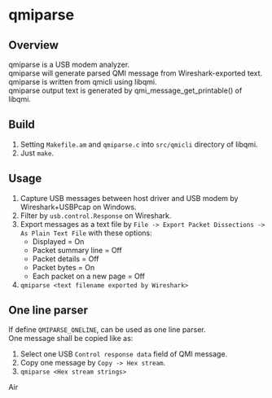 
qmiparse
========

Overview
--------

qmiparse is a USB modem analyzer.  
qmiparse will generate parsed QMI message from Wireshark-exported text.  
qmiparse is written from qmicli using libqmi.  
qmiparse output text is generated by qmi_message_get_printable() of libqmi.

Build
-----

1. Setting `Makefile.am` and `qmiparse.c` into `src/qmicli` directory of libqmi.
2. Just `make`.

Usage
-----
1. Capture USB messages between host driver and USB modem by Wireshark+USBPcap on Windows.
2. Filter by `usb.control.Response` on Wireshark.
3. Export messages as a text file by `File -> Export Packet Dissections -> As Plain Text File` with these options:
    * Displayed = On
    * Packet summary line = Off
    * Packet details = Off
    * Packet bytes = On
    * Each packet on a new page = Off
4. `qmiparse <text filename exported by Wireshark>`

One line parser
---------------

If define `QMIPARSE_ONELINE`, can be used as one line parser.  
One message shall be copied like as:
1. Select one USB `Control response data` field of QMI message.
2. Copy one message by `Copy -> Hex stream`.
3. `qmiparse <Hex stream strings>`

Air
